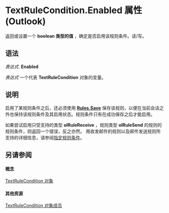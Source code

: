 
# TextRuleCondition.Enabled 属性 (Outlook)

返回或设置一个 **boolean 类型的值** ，确定是否启用该规则条件。读/写。


## 语法

 _表达式_. **Enabled**

 _表达式_ 一个代表 **TextRuleCondition** 对象的变量。


## 说明

启用了某规则条件之后，还必须使用  **[Rules.Save](d838eca0-4ec5-ab43-a031-fd65ab7d9f3c.md)** 保存该规则，以便在当前会话之外也保持该规则条件及其启用状态。规则条件只有在成功保存之后才能启用。

如果尝试启用只受支持的类型 **olRuleReceive** ，规则类型 **olRuleSend** 的规则的规则条件，则返回一个错误，反之亦然。 用收发邮件的规则以及邮件发送规则所支持的详细信息，请参阅[指定规则条件](http://msdn.microsoft.com/library/812c131a-fe23-1b8b-5e2d-9459d7102630%28Office.15%29.aspx)。


## 另请参阅


#### 概念


[TextRuleCondition 对象](87e9ca00-7577-02c2-fb6f-a5dc2054ad8b.md)
#### 其他资源


[TextRuleCondition 对象成员](8430e335-3067-95b7-40dd-2bc5df5ee0fe.md)